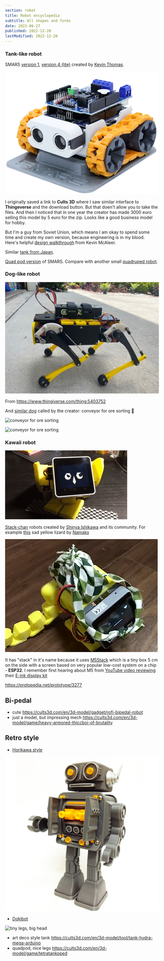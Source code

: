 ```yaml
---
section: robot
title: Robot encyclopedia
subtitle: All shapes and forms
date: 2022-06-27
published: 2022-12-20
lastModified: 2022-12-20
---
```


### Tank-like robot

SMARS [version 1](https://www.thingiverse.com/thing:2662828), [version 4 (lite)](https://cults3d.com/en/3d-model/gadget/smars-v4-lite) created by [Kevin Thomas](https://cults3d.com/en/users/Tuitxy/creations?page=2).

![smars v4](./smars-v4.jpg)

I originally saved a link to **Cults 3D** where I saw similar interface to **Thingeverse** and the download button. But that doen't allow you to take the files. And then I noticed that in one year the creator has made 3000 euro selling this model by 5 euro for the zip. Looks like a good business model for hobby. 

But I'm a guy from Soviet Union, which means I am okay to spend some time and create my own version, because engineering is in my blood. Here's helpful [design walkthrough](https://www.smarsfan.com/learn/design/) from Kevin McAleer.

Similar [tank from Japan](https://burariweb.info/electronic-work/mini-tank-esp8266.html).

[Quad pod version](https://cults3d.com/en/3d-model/gadget/smars-quad-mod) of SMARS. Compare with another small [quadruped robot](https://cults3d.com/en/3d-model/gadget/kame-8dof-small-quadruped-robot).

### Dog-like robot

![Small robot dog](./robot-dog.jpg)

From https://www.thingiverse.com/thing:5403752

And [similar dog](https://cults3d.com/en/3d-model/gadget/conveyor-for-ore-sorting) called by the creator: conveyor for ore sorting 🤣

![conveyor for ore sorting](./dog-robot-1.jpg)

![conveyor for ore sorting](./dog-robot-2.jpg)

### Kawaii robot

![Stack-chan owl](./stack-chan-robot-owl.gif)

[Stack-chan](https://hackaday.io/project/181344-stack-chan-javascript-driven-super-kawaii-robot) robots created by [Shinya Ishikawa](https://twitter.com/meganetaaan) and its community. For example [this](https://protopedia.net/prototype/3299) sad yellow lizard by [Namako](https://twitter.com/KantenNamako)

![sad yellow lizard](./robot-sad-yellow-lizard.png)

It has "stack" in it's name because it uses [M5Stack](https://m5stack.com/) which is a tiny box 5 cm on the side with a screen based on very popular low-cost system on a chip - **ESP32**. I remember first hearing about M5 from [YouTube video reviewing](https://www.youtube.com/watch?v=v9sNzmtMSXo) their [E-ink display kit](https://shop.m5stack.com/products/m5paper-esp32-development-kit-comm-edition)


https://protopedia.net/prototype/3277

## Bi-pedal

- cute https://cults3d.com/en/3d-model/gadget/rofi-bipedal-robot
- just a model, but impressing mech https://cults3d.com/en/3d-model/game/heavy-armored-thiccboi-of-brutality

## Retro style

- [Horikawa style](https://cults3d.com/en/3d-model/game/robot-horikawa-style)

![retro robot](./robot-horikawa-style.jpg)

- [Dokibot](https://cults3d.com/en/3d-model/gadget/dokibot-desktop-toy-applepencil-1-charging-dock-hanknobles)

![tiny legs, big head](https://cults3d.com/en/3d-model/gadget/dokibot-desktop-toy-applepencil-1-charging-dock-hanknobles)

- art deco style tank https://cults3d.com/en/3d-model/tool/tank-hydra-mega-arduino
- quadpod, nice legs https://cults3d.com/en/3d-model/game/tetratankoped